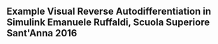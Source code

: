 
Example Visual Reverse Autodifferentiation in Simulink
Emanuele Ruffaldi, Scuola Superiore Sant'Anna 2016
------------------

